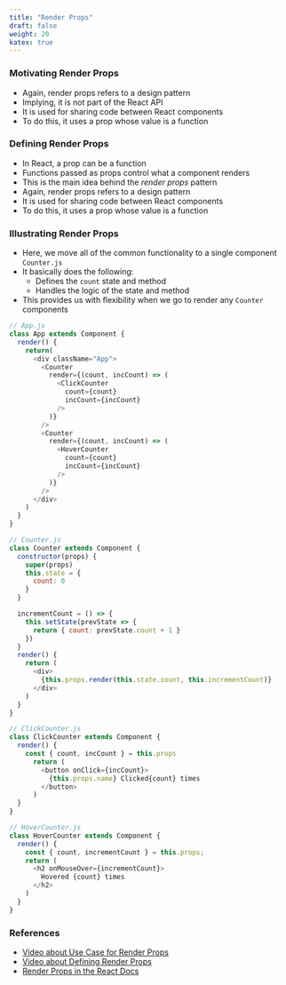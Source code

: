 ```yaml
---
title: "Render Props"
draft: false
weight: 20
katex: true
---
```


### Motivating Render Props
- Again, render props refers to a design pattern
- Implying, it is not part of the React API
- It is used for sharing code between React components
- To do this, it uses a prop whose value is a function

### Defining Render Props
- In React, a prop can be a function
- Functions passed as props control what a component renders
- This is the main idea behind the *render props* pattern
- Again, render props refers to a design pattern
- It is used for sharing code between React components
- To do this, it uses a prop whose value is a function

### Illustrating Render Props
- Here, we move all of the common functionality to a single component `Counter.js`
- It basically does the following:
	- Defines the `count` state and method
	- Handles the logic of the state and method
- This provides us with flexibility when we go to render any `Counter` components

```js
// App.js
class App extends Component {
  render() {
    return(
      <div className="App">
        <Counter
          render={(count, incCount) => (
            <ClickCounter
              count={count}
              incCount={incCount}
            />
          )}
        />
        <Counter
          render={(count, incCount) => (
            <HoverCounter
              count={count}
              incCount={incCount}
            />
          )}
        />
      </div>
    )
  }
}
```

```js
// Counter.js
class Counter extends Component {
  constructor(props) {
    super(props)
    this.state = {
      count: 0
    }
  }

  incrementCount = () => {
    this.setState(prevState => {
      return { count: prevState.count + 1 }
    })
  }
  render() {
    return (
      <div>
        {this.props.render(this.state.count, this.incrementCount)}
      </div>
    )
  }
}
```

```js
// ClickCounter.js
class ClickCounter extends Component {
  render() {
    const { count, incCount } = this.props
      return (
        <button onClick={incCount}>
          {this.props.name} Clicked{count} times
        </button>
      )
  }
}
```

```js
// HoverCounter.js
class HoverCounter extends Component {
  render() {
    const { count, incrementCount } = this.props;
    return (
      <h2 onMouseOver={incrementCount}>
        Hovered {count} times
      </h2>
    )
  }
}
```

### References
- [Video about Use Case for Render Props](https://www.youtube.com/watch?v=NdapMDgNhtE&list=PLC3y8-rFHvwgg3vaYJgHGnModB54rxOk3&index=36)
- [Video about Defining Render Props](https://www.youtube.com/watch?v=EZil2OTyB4w&list=PLC3y8-rFHvwgg3vaYJgHGnModB54rxOk3&index=37)
- [Render Props in the React Docs](https://reactjs.org/docs/render-props.html)

